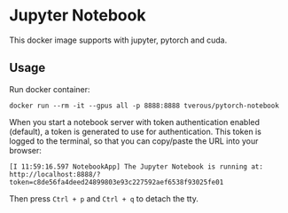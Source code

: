 # Jupyter Notebook 

This docker image supports with jupyter, pytorch and cuda.

## Usage

Run docker container:
```
docker run --rm -it --gpus all -p 8888:8888 tverous/pytorch-notebook
```


When you start a notebook server with token authentication enabled (default), a token is generated to use for authentication. 
This token is logged to the terminal, so that you can copy/paste the URL into your browser:
```
[I 11:59:16.597 NotebookApp] The Jupyter Notebook is running at:
http://localhost:8888/?token=c8de56fa4deed24899803e93c227592aef6538f93025fe01
```

Then press `Ctrl + p` and `Ctrl + q` to detach the tty.
